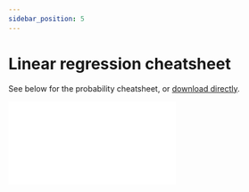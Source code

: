 ```yaml
---
sidebar_position: 5
---
```


# Linear regression cheatsheet

See below for the probability cheatsheet, or [download directly](./images/linear_regression_cheatsheet.pdf).

![img](./images/linear_regression_cheatsheet.pdf)


